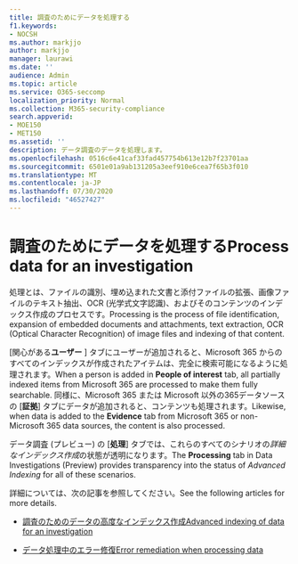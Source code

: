 ```yaml
---
title: 調査のためにデータを処理する
f1.keywords:
- NOCSH
ms.author: markjjo
author: markjjo
manager: laurawi
ms.date: ''
audience: Admin
ms.topic: article
ms.service: O365-seccomp
localization_priority: Normal
ms.collection: M365-security-compliance
search.appverid:
- MOE150
- MET150
ms.assetid: ''
description: データ調査のデータを処理します。
ms.openlocfilehash: 0516c6e41caf33fad457754b613e12b7f23701aa
ms.sourcegitcommit: 6501e01a9ab131205a3eef910e6cea7f65b3f010
ms.translationtype: MT
ms.contentlocale: ja-JP
ms.lasthandoff: 07/30/2020
ms.locfileid: "46527427"
---
```

# <a name="process-data-for-an-investigation"></a><span data-ttu-id="9a363-103">調査のためにデータを処理する</span><span class="sxs-lookup"><span data-stu-id="9a363-103">Process data for an investigation</span></span>

<span data-ttu-id="9a363-104">処理とは、ファイルの識別、埋め込まれた文書と添付ファイルの拡張、画像ファイルのテキスト抽出、OCR (光学式文字認識)、およびそのコンテンツのインデックス作成のプロセスです。</span><span class="sxs-lookup"><span data-stu-id="9a363-104">Processing is the process of file identification, expansion of embedded documents and attachments, text extraction, OCR (Optical Character Recognition) of image files and indexing of that content.</span></span>  

<span data-ttu-id="9a363-105">[関心がある**ユーザー** ] タブにユーザーが追加されると、Microsoft 365 からのすべてのインデックスが作成されたアイテムは、完全に検索可能になるように処理されます。</span><span class="sxs-lookup"><span data-stu-id="9a363-105">When a person is added in **People of interest** tab, all partially indexed items from Microsoft 365 are processed to make them fully searchable.</span></span>  <span data-ttu-id="9a363-106">同様に、Microsoft 365 または Microsoft 以外の365データソースの [**証拠**] タブにデータが追加されると、コンテンツも処理されます。</span><span class="sxs-lookup"><span data-stu-id="9a363-106">Likewise, when data is added to the **Evidence** tab from Microsoft 365 or non-Microsoft 365 data sources, the content is also processed.</span></span>

<span data-ttu-id="9a363-107">データ調査 (プレビュー) の [**処理**] タブでは、これらのすべてのシナリオの*詳細なインデックス作成*の状態が透明になります。</span><span class="sxs-lookup"><span data-stu-id="9a363-107">The **Processing** tab in Data Investigations (Preview) provides transparency into the status of *Advanced Indexing* for all of these scenarios.</span></span>

<span data-ttu-id="9a363-108">詳細については、次の記事を参照してください。</span><span class="sxs-lookup"><span data-stu-id="9a363-108">See the following articles for more details.</span></span>

- [<span data-ttu-id="9a363-109">調査のためのデータの高度なインデックス作成</span><span class="sxs-lookup"><span data-stu-id="9a363-109">Advanced indexing of data for an investigation</span></span>](index-data-people-of-interest.md)

- [<span data-ttu-id="9a363-110">データ処理中のエラー修復</span><span class="sxs-lookup"><span data-stu-id="9a363-110">Error remediation when processing data</span></span>](error-remediation.md)
